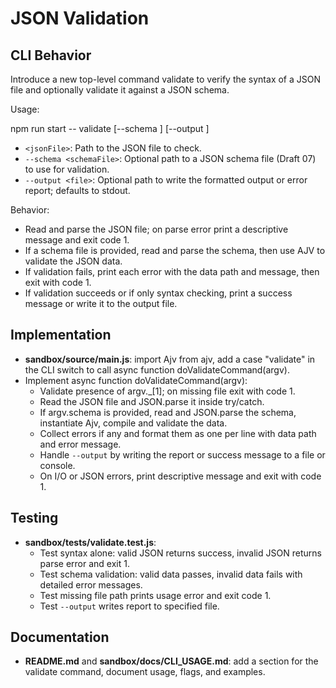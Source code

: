 # JSON Validation

## CLI Behavior

Introduce a new top-level command validate to verify the syntax of a JSON file and optionally validate it against a JSON schema.

Usage:

npm run start -- validate <jsonFile> [--schema <schemaFile>] [--output <file>]

- `<jsonFile>`: Path to the JSON file to check.
- `--schema <schemaFile>`: Optional path to a JSON schema file (Draft 07) to use for validation.
- `--output <file>`: Optional path to write the formatted output or error report; defaults to stdout.

Behavior:
- Read and parse the JSON file; on parse error print a descriptive message and exit code 1.
- If a schema file is provided, read and parse the schema, then use AJV to validate the JSON data.
- If validation fails, print each error with the data path and message, then exit with code 1.
- If validation succeeds or if only syntax checking, print a success message or write it to the output file.

## Implementation

- **sandbox/source/main.js**: import Ajv from ajv, add a case "validate" in the CLI switch to call async function doValidateCommand(argv).
- Implement async function doValidateCommand(argv):
  - Validate presence of argv._[1]; on missing file exit with code 1.
  - Read the JSON file and JSON.parse it inside try/catch.
  - If argv.schema is provided, read and JSON.parse the schema, instantiate Ajv, compile and validate the data.
  - Collect errors if any and format them as one per line with data path and error message.
  - Handle `--output` by writing the report or success message to a file or console.
  - On I/O or JSON errors, print descriptive message and exit with code 1.

## Testing

- **sandbox/tests/validate.test.js**:
  - Test syntax alone: valid JSON returns success, invalid JSON returns parse error and exit 1.
  - Test schema validation: valid data passes, invalid data fails with detailed error messages.
  - Test missing file path prints usage error and exit code 1.
  - Test `--output` writes report to specified file.

## Documentation

- **README.md** and **sandbox/docs/CLI_USAGE.md**: add a section for the validate command, document usage, flags, and examples.